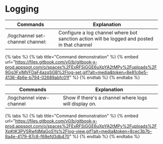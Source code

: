 # Logging

| Commands                         | Explanation                                                                                 |
| -------------------------------- | ------------------------------------------------------------------------------------------- |
| /logchannel set-channel channel: | Configure a log channel where bot sanction action will be logged and posted in that channel |

{% tabs %}
{% tab title="Command demonstration" %}
{% embed url="https://files.gitbook.com/v0/b/gitbook-x-prod.appspot.com/o/spaces%2FExRFSiGGE6uXpYA2tMPv%2Fuploads%2F9Gg3FxlMVFDaF4azqSGB%2Flog-set.gif?alt=media&token=8e81c6e5-4136-4b6e-b794-02689abfc01f" %}
{% endtab %}
{% endtabs %}



| Commands                 | Explanation                                           |
| ------------------------ | ----------------------------------------------------- |
| /logchannel view-channel | Show if there's a channel where logs will display on. |

{% tabs %}
{% tab title="Command demonstration" %}
{% embed url="https://files.gitbook.com/v0/b/gitbook-x-prod.appspot.com/o/spaces%2FExRFSiGGE6uXpYA2tMPv%2Fuploads%2FXpKtK3PVSRwfdMaGoSYs%2Flog-view.gif?alt=media&token=8cec3b7b-8a4e-4179-87c8-f68efd3db470" %}
{% endtab %}
{% endtabs %}
